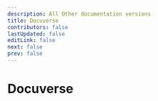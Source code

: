 ```yaml
---
description: All Other documentation versions
title: Docuverse
contributors: false
lastUpdated: false
editLink: false
next: false
prev: false
---
```

# Docuverse

<br />
<br />

<div
  v-for="link in links"
  :key="link.text"
  class="version-link"
>
  <VPLVersionLink
    :version="link.text"
    :prerelease="link.prerelease"
    :stable="link.stable"
    :edge="link.edge"
  />
</div>

<br />

<div>
  <VPLVersionLink :dev="true" :version="aliases.dev" />
</div>

<script setup>
import {useTags} from '@lando/vitepress-theme-default-plus';
import {VPLCollectionPage, VPLCollectionPageSection, VPLCollectionPageTitle, VPLVersionLink} from '@lando/vitepress-theme-default-plus';

const {aliases, aliasLinks, links} = useTags();
</script>
